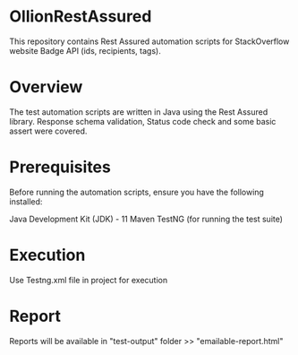 # OllionRestAssured
This repository contains Rest Assured automation scripts for StackOverflow website Badge API (ids, recipients, tags).

# Overview
The test automation scripts are written in Java using the Rest Assured library. Response schema validation, Status code check and some basic assert were covered.

# Prerequisites
Before running the automation scripts, ensure you have the following installed:

Java Development Kit (JDK) - 11
Maven
TestNG (for running the test suite)

# Execution
Use Testng.xml file in project for execution

# Report
Reports will be available in "test-output" folder >> "emailable-report.html"
